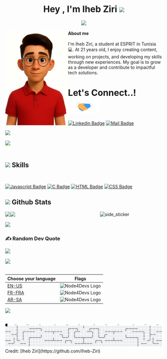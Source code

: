 <h1 align="center"><b>Hey , I'm Iheb Ziri </b><img src="https://media.giphy.com/media/hvRJCLFzcasrR4ia7z/giphy.gif" width="35"></h1>
<p align="center">
  <a href="https://github.com/DenverCoder1/readme-typing-svg"><img src="https://readme-typing-svg.herokuapp.com?font=Time+New+Roman&color=cyan&size=25&center=true&vCenter=true&width=600&height=100&lines=Hey!+It's+Iheb+Ziri..&hearts;++;Love+to+learn+new+stuffs..<3"></a>
</p>
<!-- a-->
<!--  Ceci mon Avatar-->
 <img title="My Avatar" align="left" src="assets/images/avatar.png"  width="40%" height="40%" alt="hi" > 

<!--  About me -->
<!--## <picture><img src = "assets/about_me.gif" width = 50px></picture> **About me**-->
**About me**
<br><br>
I'm Iheb Ziri, a student at ESPRIT in Tunisia 💻. At 21 years old, I enjoy creating content, working on projects, and developing my skills through new experiences. My goal is to grow as a developer and contribute to impactful tech solutions.

<!-- Let's Connect..! -->
# <b> Let's Connect..!</b><img src="https://github.com/0xAbdulKhalid/0xAbdulKhalid/raw/main/assets/mdImages/handshake.gif" width ="100">

[![Linkedin Badge](https://img.shields.io/badge/-IhebZiri-0e76a8?style=flat&labelColor=0e76a8&logo=linkedin&logoColor=white)](https://www.linkedin.com/in/iheb-ziri-a34b3632a/)
[![Mail Badge](https://img.shields.io/badge/-IhebZiri-c0392b?style=flat&labelColor=c0392b&logo=gmail&logoColor=white)](mailto:ziri.iheb.education@gmail.com)

<!-- YouTube Channel Views /GitHub followers /visitors/Age  -->

<img src="https://img.shields.io/badge/Age-21-blue" />


<!-- Ligne  -->
<img src="https://user-images.githubusercontent.com/73097560/115834477-dbab4500-a447-11eb-908a-139a6edaec5c.gif"><br><br>
<!-- TODO: Add last video link 

- 🔭 I’m currently working at @Toptal
- :computer: Most used line of code `git commit -m "Initial Commit"`
- 🤔 I’m looking for help with Outstanding Video ideas.
- 📫 How to reach me: ziri.iheb.education@gmail.com.
- 😄 Pronouns: HOUBA.
-->



<!-- Skills  -->
## <img src="https://media2.giphy.com/media/QssGEmpkyEOhBCb7e1/giphy.gif?cid=ecf05e47a0n3gi1bfqntqmob8g9aid1oyj2wr3ds3mg700bl&rid=giphy.gif" width ="25"><b> Skills</b>
<br>

<!-- TODO: Make technologies links takes you to repositories -->

[![Javascript Badge](https://img.shields.io/badge/-Javascript-F0DB4F?style=for-the-badge&labelColor=black&logo=javascript&logoColor=F0DB4F)](#) [![C Badge](https://img.shields.io/badge/-C-00599C?style=for-the-badge&labelColor=black&logo=c&logoColor=00599C)](#) [![HTML Badge](https://img.shields.io/badge/-HTML-E34F26?style=for-the-badge&labelColor=black&logo=html5&logoColor=E34F26)](#) [![CSS Badge](https://img.shields.io/badge/-CSS-1572B6?style=for-the-badge&labelColor=black&logo=css3&logoColor=1572B6)](#)




<!-- Github Stats   -->


## <img src="https://media.giphy.com/media/iY8CRBdQXODJSCERIr/giphy.gif" width="35"><b> Github Stats </b>
<img align="right" width=200px height=200px alt="side_sticker" src="https://media.giphy.com/media/TEnXkcsHrP4YedChhA/giphy.gif" />

<img src="https://github-readme-stats.vercel.app/api?username=Iheb-ziri&show_icons=true&theme=radical" width="370px"/><img src="https://github-readme-stats.vercel.app/api/top-langs/?username=Iheb-Ziri&stats_format=bytes" width="275px"/>
<!---->

<!--[![Harlok's WakaTime stats](https://github-readme-stats.vercel.app/api/wakatime?username=Iheb-Ziri)](https://github.com/anuraghazra/github-readme-stats)
<p><img align="center" src="https://github-readme-streak-stats.herokuapp.com/?user=Iheb-Ziri&&theme=algolia" alt="Iheb-Ziri" /></p>-->

![](https://github-readme-activity-graph.vercel.app/graph?username=Iheb-ziri&theme=react)



### ✍️ Random Dev Quote
![](https://quotes-github-readme.vercel.app/api?type=horizontal&theme=radical)

<img src="https://user-images.githubusercontent.com/73097560/115834477-dbab4500-a447-11eb-908a-139a6edaec5c.gif"><br><br>

<div align="center" >

| Choose your language         | Flags                                                                                                              |
| -------------------------- | ---------------------------------------------------------------------------------------------------------------------- |
| [EN-US](./README.md)       | <img width="7%" alt="Node4Devs Logo" title="United States Flag (USA)" src="https://upload.wikimedia.org/wikipedia/commons/thumb/a/a4/Flag_of_the_United_States.svg/2560px-Flag_of_the_United_States.svg.png" /> |
| [FR-FRA](./README-FR-FRA.md) | <img width="7%" alt="Node4Devs Logo" title="France Flag (FR)" src="https://upload.wikimedia.org/wikipedia/commons/thumb/c/c3/Flag_of_France.svg/langfr-250px-Flag_of_France.svg.png" />        |
| [AR-SA](./README-AR-SA.md) | <img width="7%" alt="Node4Devs Logo" title="Saudi Flag (SA)" src="https://upload.wikimedia.org/wikipedia/commons/0/0d/Flag_of_Saudi_Arabia.svg" />        |

</div>


<img src="https://user-images.githubusercontent.com/73097560/115834477-dbab4500-a447-11eb-908a-139a6edaec5c.gif"><br><br>
<!--
[![ReadMe Card](https://github-readme-stats.vercel.app/api/pin/?username=Iheb-Ziri&repo=PFA-Automatisation_Campagne_Sms-Email-FrontendReact&theme=react)](https://github.com/Iheb-Ziri/PFA-Automatisation_Campagne_Sms-Email-FrontendReact)
[![ReadMe Card](https://github-readme-stats.vercel.app/api/pin/?usernameIheb-Ziri&repo=PFA-Automatisation_Campagne_Sms-Email-BackendExpress&theme=react)](https://github.com/Iheb-Ziri/PFA-Automatisation_Campagne_Sms-Email-BackendExpress)
<img src="https://user-images.githubusercontent.com/73097560/115834477-dbab4500-a447-11eb-908a-139a6edaec5c.gif"><br><br>
-->
<picture>
  <source media="(prefers-color-scheme: dark)" srcset="https://raw.githubusercontent.com/abozanona/abozanona/output/pacman-contribution-graph-dark.svg">
  <source media="(prefers-color-scheme: light)" srcset="https://raw.githubusercontent.com/abozanona/abozanona/output/pacman-contribution-graph.svg">
  <img alt="pacman contribution graph" src="https://raw.githubusercontent.com/abozanona/abozanona/output/pacman-contribution-graph.svg">
</picture>
Credit: [Iheb Ziri](https://github.com/Iheb-Ziri)



